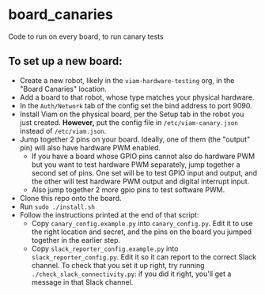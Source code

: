 # board_canaries
Code to run on every board, to run canary tests

## To set up a new board:
- Create a new robot, likely in the `viam-hardware-testing` org, in the "Board Canaries" location.
- Add a board to that robot, whose type matches your physical hardware.
- In the `Auth/Network` tab of the config set the bind address to port 9090.
- Install Viam on the physical board, per the Setup tab in the robot you just created. **However,** put the config file in `/etc/viam-canary.json` instead of `/etc/viam.json`.
- Jump together 2 pins on your board. Ideally, one of them (the "output" pin) will also have hardware PWM enabled.
  - If you have a board whose GPIO pins cannot also do hardware PWM but you want to test hardware PWM separately, jump together a second set of pins. One set will be to test GPIO input and output, and the other will test hardware PWM output and digital interrupt input.
  - Also jump together 2 more gpio pins to test software PWM.
- Clone this repo onto the board.
- Run `sudo ./install.sh`
- Follow the instructions printed at the end of that script:
  - Copy `canary_config.example.py` into `canary_config.py`. Edit it to use the right location and secret, and the pins on the board you jumped together in the earlier step.
  - Copy `slack_reporter_config.example.py` into `slack_reporter_config.py`. Edit it so it can report to the correct Slack channel. To check that you set it up right, try running `./check_slack_connectivity.py`: if you did it right, you'll get a message in that Slack channel.
